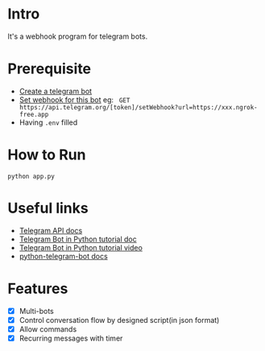 # Intro
It's a webhook program for telegram bots. 
# Prerequisite

- [Create a telegram bot](https://core.telegram.org/bots/tutorial#getting-ready)
- [Set webhook for this bot](https://core.telegram.org/bots/api#setwebhook)  eg:  `` GET https://api.telegram.org/[token]/setWebhook?url=https://xxx.ngrok-free.app``
- Having ``.env`` filled

# How to Run

``python app.py  ``

# Useful links

- [Telegram API docs]()
- [Telegram Bot in Python tutorial doc](https://github.com/python-telegram-bot/python-telegram-bot/wiki/Extensions---Your-first-Bot)
- [Telegram Bot in Python tutorial video](https://www.youtube.com/watch?v=vZtm1wuA2yc)
- [python-telegram-bot docs](https://python-telegram-bot.org/)

# Features
- [x] Multi-bots
- [x] Control conversation flow by designed script(in json format)
- [x] Allow commands
- [x] Recurring messages with timer